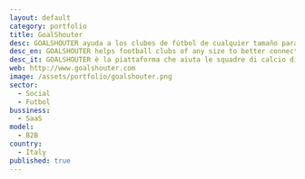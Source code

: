 ```yaml
---
layout: default
category: portfolio
title: GoalShouter
desc: GOALSHOUTER ayuda a los clubes de fútbol de cualquier tamaño para conectar mejor a sus apasionados seguidores con sus patrocinadores tanto a nivel local y global.
desc_en: GOALSHOUTER helps football clubs of any size to better connect their passionate supporters with their sponsors at local and global level.
desc_it: GOALSHOUTER è la piattaforma che aiuta le squadre di calcio di qualsiasi dimensione a restare in contatto con i propri tifosi e ad attrarre potenziali sponsor.
web: http://www.goalshouter.com
image: /assets/portfolio/goalshouter.png
sector: 
  - Social
  - Futbol
bussiness: 
  - SaaS
model:
  - B2B
country: 
  - Italy
published: true
---
```


